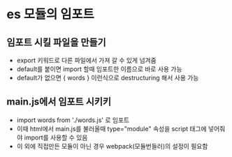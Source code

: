 # es 모듈의 임포트

## 임포트 시킬 파일을 만들기

- export 키워드로 다른 파일에서 가져 갈 수 있게 넘겨줌
- default를 붙이면 import 할때 임포트한 이름으로 바로 사용 가능
- default가 없으면 { words } 이런식으로 destructuring 해서 사용 가능

## main.js에서 임포트 시키키

- import words from './words.js' 로 임포트
- 이때 html에서 main.js를 불러올때 type="module" 속성을 script 태그에 넣어줘야 import를 사용할 수 있음
- 이 외에 직접만든 모듈이 아닌 경우 webpack(모듈번들러)의 설정이 필요함
